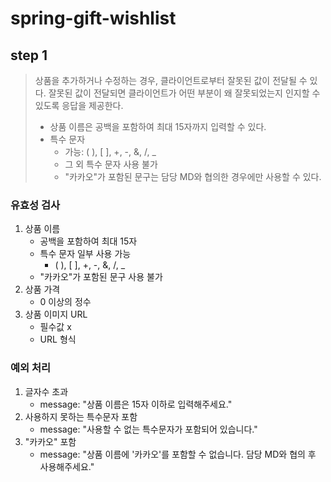 # spring-gift-wishlist

## step 1
> 상품을 추가하거나 수정하는 경우, 클라이언트로부터 잘못된 값이 전달될 수 있다. 잘못된 값이 전달되면 클라이언트가 어떤 부분이 왜 잘못되었는지 인지할 수 있도록 응답을 제공한다. 
> - 상품 이름은 공백을 포함하여 최대 15자까지 입력할 수 있다.
> - 특수 문자
>   - 가능: ( ), [ ], +, -, &, /, _
>   - 그 외 특수 문자 사용 불가
>   - "카카오"가 포함된 문구는 담당 MD와 협의한 경우에만 사용할 수 있다.

### 유효성 검사
1. 상품 이름
    - 공백을 포함하여 최대 15자
    - 특수 문자 일부 사용 가능
        - ( ), [ ], +, -, &, /, _ 
    - "카카오"가 포함된 문구 사용 불가
2. 상품 가격
    - 0 이상의 정수
3. 상품 이미지 URL
    - 필수값 x
    - URL 형식

### 예외 처리
1. 글자수 초과
   - message: "상품 이름은 15자 이하로 입력해주세요."
2. 사용하지 못하는 특수문자 포함
   - message: "사용할 수 없는 특수문자가 포함되어 있습니다."
3. "카카오" 포함
   - message: "상품 이름에 '카카오'를 포함할 수 없습니다. 담당 MD와 협의 후 사용해주세요."